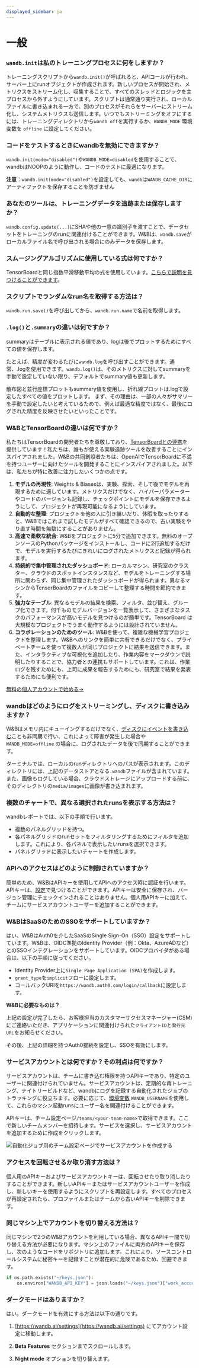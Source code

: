 ```yaml
---
displayed_sidebar: ja
---
```

# 一般

### `wandb.init`は私のトレーニングプロセスに何をしますか？

トレーニングスクリプトから`wandb.init()`が呼ばれると、APIコールが行われ、サーバー上にrunオブジェクトが作成されます。新しいプロセスが開始され、メトリクスをストリーム化し、収集することで、すべてのスレッドとロジックを主プロセスから外すようにしています。スクリプトは通常通り実行され、ローカルファイルに書き込まれる一方で、別のプロセスがそれらをサーバーにストリーム化し、システムメトリクスも送信します。いつでもストリーミングをオフにするには、トレーニングディレクトリから`wandb off`を実行するか、`WANDB_MODE` 環境変数を `offline` に設定してください。

### コードをテストするときにwandbを無効にできますか？

`wandb.init(mode="disabled")`や`WANDB_MODE=disabled`を使用することで、wandbはNOOPのように動作し、コードのテストに最適になります。

**注意**：`wandb.init(mode="disabled")`を設定しても、`wandb`は`WANDB_CACHE_DIR`にアーティファクトを保存することを防ぎません

### あなたのツールは、トレーニングデータを追跡または保存しますか？

`wandb.config.update(...)`にSHAや他の一意の識別子を渡すことで、データセットをトレーニングのrunに関連付けることができます。W&Bは、`wandb.save`がローカルファイル名で呼び出される場合にのみデータを保存します。

### スムージングアルゴリズムに使用している式は何ですか？

TensorBoardと同じ指数平滑移動平均の式を使用しています。[こちらで説明を見つけることができます](https://stackoverflow.com/questions/42281844/what-is-the-mathematics-behind-the-smoothing-parameter-in-tensorboards-scalar)。

### スクリプトでランダムなrun名を取得する方法は？

`wandb.run.save()`を呼び出してから、`wandb.run.name`で名前を取得します。

### `.log()`と`.summary`の違いは何ですか？

summaryはテーブルに表示される値であり、logは後でプロットするためにすべての値を保存します。

たとえば、精度が変わるたびに`wandb.log`を呼び出すことができます。通常、.logを使用できます。`wandb.log()`は、そのメトリクスに対してsummaryを手動で設定していない限り、デフォルトでsummary値も更新します。

散布図と並行座標プロットもsummary値を使用し、折れ線プロットは.logで設定したすべての値をプロットします。
まず、その理由は、一部の人々がサマリーを手動で設定したいと考えているためで、例えば最適な精度ではなく、最後にログされた精度を反映させたいといったことです。

### W&BとTensorBoardの違いは何ですか？

私たちはTensorBoardの開発者たちを尊敬しており、[TensorBoardとの連携](../integrations/tensorboard.md)を提供しています！私たちは、誰もが使える実験追跡ツールを改善することにインスパイアされました。W&Bの共同創設者たちは、OpenAIでTensorBoardに不満を持つユーザーに向けたツールを開発することにインスパイアされました。以下は、私たちが特に改善に注力したいくつかの点です。

1. **モデルの再現性**: Weights & Biasesは、実験、探索、そして後でモデルを再現するために適しています。メトリクスだけでなく、ハイパーパラメーターやコードのバージョンも記録し、チェックポイントにモデルを保存できるようにして、プロジェクトが再現可能になるようにしています。
2. **自動的な整理**: プロジェクトを他の人に引き継いだり、休暇を取ったりすると、W&Bではこれまで試したモデルがすべて確認できるので、古い実験をやり直す時間を無駄にすることがありません。
3. **高速で柔軟な統合**: W&Bをプロジェクトに5分で追加できます。無料のオープンソースのPythonパッケージをインストールし、コードに2行追加するだけで、モデルを実行するたびにきれいにログされたメトリクスと記録が得られます。
4. **持続的で集中管理されたダッシュボード**: ローカルマシン、研究室のクラスター、クラウドのスポットインスタンスなど、モデルをトレーニングする場所に関わらず、同じ集中管理されたダッシュボードが得られます。異なるマシンからTensorBoardのファイルをコピーして整理する時間を節約できます。
5. **強力なテーブル**: 異なるモデルの結果を検索、フィルタ、並び替え、グループ化できます。何千ものモデルバージョンを一覧表示して、さまざまなタスクのパフォーマンスが高いモデルを見つけるのが簡単です。TensorBoard は大規模なプロジェクトでうまく動作するようには設計されていません。
6. **コラボレーションのためのツール**: W&Bを使って、複雑な機械学習プロジェクトを整理します。W&Bへのリンクを簡単に共有できるだけでなく、プライベートチームを使って複数人が同じプロジェクトに結果を送信できます。また、インタラクティブな可視化を追加したり、作業内容をマークダウンで説明したりすることで、協力者との連携もサポートしています。これは、作業ログを残すためにも、上司に成果を報告するためにも、研究室で結果を発表するためにも便利です。

[無料の個人アカウントで始める→](http://app.wandb.ai)

### wandbはどのようにログをストリーミングし、ディスクに書き込みますか？

W&Bはメモリ内にキューイングするだけでなく、[ディスクにイベントを書き込む](https://github.com/wandb/wandb/blob/7cc4dd311f3cdba8a740be0dc8903075250a914e/wandb/sdk/internal/datastore.py)ことも非同期で行い、これによって障害が発生した場合や`WANDB_MODE=offline` の場合に、ログされたデータを後で同期することができます。

ターミナルでは、ローカルのrunディレクトリへのパスが表示されます。このディレクトリには、上記のデータストアとなる`.wandb`ファイルが含まれています。また、画像もログしている場合、クラウドストレージにアップロードする前に、そのディレクトリの`media/images`に画像が書き込まれます。

### 複数のチャートで、異なる選択されたrunsを表示する方法は？

wandbレポートでは、以下の手順で行います。

* 複数のパネルグリッドを持つ。
* 各パネルグリッドのrunセットをフィルタリングするためにフィルタを追加します。これにより、各パネルで表示したいrunsを選択できます。
* パネルグリッドに表示したいチャートを作成します。
### APIへのアクセスはどのように制御されていますか？

簡単のため、W&BはAPIキーを使用してAPIへのアクセス時に認証を行います。APIキーは、[設定](https://app.wandb.ai/settings)で見つけることができます。APIキーは安全に保存され、バージョン管理にチェックインされることはありません。個人用APIキーに加えて、チームにサービスアカウントユーザーを追加することができます。

### W&BはSaaSのためのSSOをサポートしていますか？

はい、W&BはAuth0を介したSaaSのSingle Sign-On（SSO）設定をサポートしています。W&Bは、OIDC準拠のIdentity Provider（例：Okta、AzureADなど）とのSSOインテグレーションをサポートしています。OIDCプロバイダがある場合は、以下の手順に従ってください。

* Identity Provider上に`Single Page Application (SPA)`を作成します。
* `grant_type`を`implicit`フローに設定します。
* コールバックURIを`https://wandb.auth0.com/login/callback`に設定します。

**W&Bに必要なものは？**

上記の設定が完了したら、お客様担当のカスタマーサクセスマネージャー(CSM)にご連絡いただき、アプリケーションに関連付けられた`クライアントID`と`発行元URL`をお知らせください。

その後、上記の詳細を持つAuth0接続を設定し、SSOを有効にします。

### サービスアカウントとは何ですか？その利点は何ですか？

サービスアカウントは、チームに書き込む権限を持つAPIキーであり、特定のユーザーに関連付けられていません。サービスアカウントは、定期的な再トレーニング、ナイトリービルドなど、wandbにログを記録する自動化されたジョブのトラッキングに役立ちます。必要に応じて、[環境変数](../track/environment-variables.md) `WANDB_USERNAME`を使用して、これらのマシン起動runsにユーザー名を関連付けることができます。

APIキーは、チーム設定ページ`/teams/<your-team-name>`で取得できます。ここで新しいチームメンバーを招待します。サービスを選択し、サービスアカウントを追加するために作成をクリックします。

![自動化ジョブ用のチーム設定ページでサービスアカウントを作成する](/images/technical_faq/what_is_service_account.png)

### アクセスを回転させるか取り消す方法は？

個人用のAPIキーおよびサービスアカウントキーは、回転させたり取り消したりすることができます。新しいAPIキーまたはサービスアカウントユーザーを作成し、新しいキーを使用するようにスクリプトを再設定します。すべてのプロセスが再設定されたら、プロファイルまたはチームから古いAPIキーを削除できます。
### 同じマシン上でアカウントを切り替える方法は？

同じマシンで2つのW&Bアカウントを利用している場合、異なるAPIキー間で切り替える方法が必要になります。マシン上のファイルに両方のAPIキーを保存し、次のようなコードをリポジトリに追加します。これにより、ソースコントロールシステムに秘密キーを記録すことが潜在的に危険であるため、回避できます。

```python
if os.path.exists("~/keys.json"):
    os.environ["WANDB_API_KEY"] = json.loads("~/keys.json")["work_account"]
```

### ダークモードはありますか？

はい。ダークモードを有効にする方法は以下の通りです。

1. [https://wandb.ai/settings](https://wandb.ai/settings) にてアカウント設定に移動します。

2. **Beta Features** セクションまでスクロールします。

3. **Night mode** オプションを切り替えます。